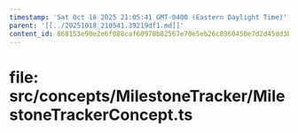 ```yaml
---
timestamp: 'Sat Oct 18 2025 21:05:41 GMT-0400 (Eastern Daylight Time)'
parent: '[[../20251018_210541.39219df1.md]]'
content_id: 868153e90e2e6f088caf60970b82567e70e5eb26c8960450e7d2d45dd3bdfe95
---
```


# file: src/concepts/MilestoneTracker/MilestoneTrackerConcept.ts
